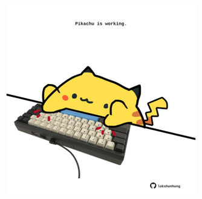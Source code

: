 <!-- built at 24/09/2023, 04:00:42 UTC -->
<p align="center">
  <img width="500" height="500" src="./ReadmeImage.svg">
</p>
